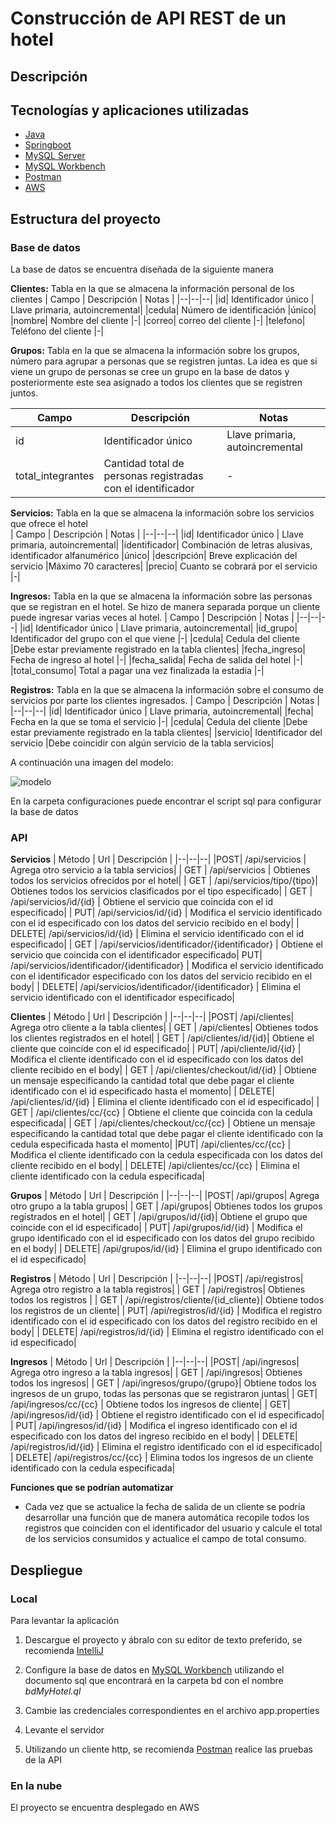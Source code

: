 

# Construcción de API REST de un hotel

## Descripción

## Tecnologías y aplicaciones utilizadas

* [Java](https://www.jetbrains.com/es-es/idea/) 
* [Springboot](https://www.jetbrains.com/es-es/idea/) 
* [MySQL Server](https://www.jetbrains.com/es-es/idea/) 
* [MySQL Workbench](https://www.jetbrains.com/es-es/idea/) 
* [Postman](https://www.jetbrains.com/es-es/idea/) 
* [AWS](https://www.jetbrains.com/es-es/idea/) 


## Estructura del proyecto

### Base de datos
La base de datos se encuentra diseñada de la siguiente manera

**Clientes:** 
Tabla en la que se almacena la información personal de los clientes
| Campo | Descripción | Notas |
|--|--|--|
|id| Identificador único | Llave primaria, autoincremental|
|cedula| Número de identificación |único|
|nombre| Nombre del cliente |-|
|correo| correo del cliente  |-|
|telefono| Teléfono del cliente  |-|


**Grupos:** 
Tabla en la que se almacena la información sobre los grupos, número para agrupar a personas que se registren juntas. La idea es que si viene un grupo de personas se cree un grupo en la base de datos y posteriormente este sea asignado a todos los clientes que se registren juntos. 

| Campo | Descripción | Notas |
|--|--|--|
|id| Identificador único | Llave primaria, autoincremental|
|total_integrantes| Cantidad total de personas registradas con el identificador |-|


**Servicios:** 
Tabla en la que se almacena la información sobre los servicios que ofrece el hotel  
| Campo | Descripción | Notas |
|--|--|--|
|id| Identificador único | Llave primaria, autoincremental|
|identificador| Combinación de letras alusivas, identificador alfanumérico |único|
|descripción| Breve explicación del servicio |Máximo 70 caracteres|
|precio| Cuanto se cobrará por el servicio  |-|

**Ingresos:** 
Tabla en la que se almacena la información sobre las personas que se registran en el hotel. Se hizo de manera separada porque un cliente puede ingresar varias veces al hotel.
| Campo | Descripción | Notas |
|--|--|--|
|id| Identificador único | Llave primaria, autoincremental|
|id_grupo| Identificador del grupo con el que viene |-|
|cedula| Cedula del cliente |Debe estar previamente registrado en la tabla clientes|
|fecha_ingreso| Fecha de ingreso al hotel  |-|
|fecha_salida| Fecha de salida del hotel  |-|
|total_consumo| Total a pagar una vez finalizada la estadía  |-|

**Registros:** 
Tabla en la que se almacena la información sobre el consumo de servicios por parte los clientes ingresados.
| Campo | Descripción | Notas |
|--|--|--|
|id| Identificador único | Llave primaria, autoincremental|
|fecha| Fecha en la que se toma el servicio |-|
|cedula| Cedula del cliente |Debe estar previamente registrado en la tabla clientes|
|servicio| Identificador del servicio |Debe coincidir con algún servicio de la tabla servicios|

A continuación una imagen del modelo:

![modelo](https://www.lawebdelprogramador.com/usr/160000/160528/56f0db6d7491e-Base-de-datos.png)

En la carpeta configuraciones puede encontrar el script sql para configurar la base de datos

### API
**Servicios**
| Método | Url  |	Descripción | 
|--|--|--|
|POST| /api/servicios	| Agrega otro servicio a la tabla servicios|
| GET | /api/servicios  | Obtienes todos los servicios ofrecidos por el hotel|
| GET | /api/servicios/tipo/{tipo}| Obtienes todos los servicios clasificados por el tipo especificado|
| GET | /api/servicios/id/{id}  | Obtiene el servicio que coincida con el id especificado|
| PUT| /api/servicios/id/{id}  | Modifica el servicio identificado con el id especificado con los datos del servicio recibido en el body|
| DELETE| /api/servicios/id/{id}  | Elimina el servicio identificado con el id especificado|
| GET | /api/servicios/identificador/{identificador}  | Obtiene el servicio que coincida con el identificador especificado|
 PUT| /api/servicios/identificador/{identificador}  | Modifica el servicio identificado con el identificador especificado con los datos del servicio recibido en el body|
 | DELETE| /api/servicios/identificador/{identificador}  | Elimina el servicio identificado con el identificador especificado|

**Clientes**
| Método | Url  |	Descripción | 
|--|--|--|
|POST| /api/clientes| Agrega otro cliente a la tabla clientes|
| GET | /api/clientes| Obtienes todos los clientes registrados en el hotel|
| GET | /api/clientes/id/{id}| Obtiene el cliente que coincide con el id especificado|
| PUT| /api/cliente/id/{id}  | Modifica el cliente identificado con el id especificado con los datos del cliente recibido en el body|
| GET | /api/clientes/checkout/id/{id}  | Obtiene un mensaje especificando la cantidad total que debe pagar el cliente identificado con el id especificado hasta el momento|
| DELETE| /api/clientes/id/{id}  | Elimina el cliente identificado con el id especificado|
| GET | /api/clientes/cc/{cc}  | Obtiene el cliente que coincida con la cedula especificada|
| GET | /api/clientes/checkout/cc/{cc}  | Obtiene un mensaje especificando la cantidad total que debe pagar el cliente identificado con la cedula especificada hasta el momento|
 |PUT| /api/clientes/cc/{cc}  | Modifica el cliente identificado con la cedula especificada con los datos del cliente recibido en el body|
 | DELETE| /api/clientes/cc/{cc}  | Elimina el cliente identificado con la cedula especificada|

**Grupos**
| Método | Url  |	Descripción | 
|--|--|--|
|POST| /api/grupos| Agrega otro grupo a la tabla grupos|
| GET | /api/grupos| Obtienes todos los grupos registrados en el hotel|
| GET | /api/grupos/id/{id}| Obtiene el grupo que coincide con el id especificado|
| PUT| /api/grupos/id/{id}  | Modifica el grupo identificado con el id especificado con los datos del grupo recibido en el body|
| DELETE| /api/grupos/id/{id}  | Elimina el grupo identificado con el id especificado|

**Registros**
| Método | Url  |	Descripción | 
|--|--|--|
|POST| /api/registros| Agrega otro registro a la tabla registros|
| GET | /api/registros| Obtienes todos los registros |
| GET | /api/registros/cliente/{id_cliente}| Obtiene todos los registros de un cliente|
| PUT| /api/registros/id/{id}  | Modifica el registro identificado con el id especificado con los datos del registro recibido en el body|
| DELETE| /api/registros/id/{id}  | Elimina el registro identificado con el id especificado|

**Ingresos**
| Método | Url  |	Descripción | 
|--|--|--|
|POST| /api/ingresos| Agrega otro ingreso a la tabla ingresos|
| GET | /api/ingresos| Obtienes todos los ingresos|
| GET | /api/ingresos/grupo/{grupo}| Obtiene todos los ingresos de un grupo, todas las personas que se registraron juntas|
| GET| /api/ingresos/cc/{cc}  | Obtiene todos los ingresos de cliente|
| GET| /api/ingresos/id/{id}  | Obtiene el registro identificado con el id especificado|
| PUT| /api/ingresos/id/{id}  | Modifica el ingreso identificado con el id especificado con los datos del ingreso recibido en el body|
| DELETE| /api/registros/id/{id}  | Elimina el registro identificado con el id especificado|
| DELETE| /api/registros/cc/{cc}  | Elimina todos los ingresos de un cliente identificado con la cedula especificada|

**Funciones que se podrían automatizar**

* Cada vez que se actualice la fecha de salida de un cliente se podría desarrollar una función que de manera automática  recopile todos los registros que coinciden con el identificador del usuario y calcule el total de los servicios consumidos y actualice el campo de total consumo. 

## Despliegue

### Local

Para levantar la aplicación 

1. Descargue el proyecto y ábralo con su editor de texto preferido, se recomienda [IntelliJ](https://www.jetbrains.com/es-es/idea/)	

2. Configure la base de datos en [MySQL Workbench](https://www.jetbrains.com/es-es/idea/) utilizando el documento sql que encontrará en la carpeta bd con el nombre *bdMyHotel.ql* 

3. Cambie las credenciales correspondientes en el archivo app.properties

4. Levante el servidor

5. Utilizando un cliente http, se recomienda [Postman](https://www.jetbrains.com/es-es/idea/) realice las pruebas de la API

### En la nube
El proyecto se encuentra desplegado en AWS 

